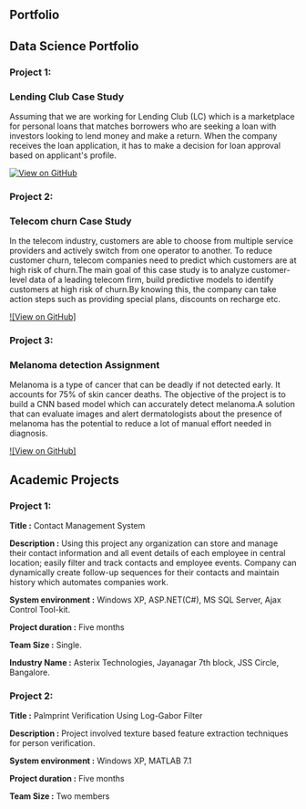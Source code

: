 ## Portfolio

## Data Science Portfolio

### Project 1:

### Lending Club Case Study

 Assuming that we are working for Lending Club (LC) which is a marketplace for personal loans that matches borrowers who are seeking a loan with investors looking to lend money and make a return. When the company receives the loan application, it has to make a decision for loan approval based on applicant's profile.
 
[![View on GitHub](https://img.shields.io/badge/GitHub-View_on_GitHub-blue?logo=GitHub)](https://github.com/PrathimaKumariBV/Lending_Club_Case_Study)

### Project 2:
### Telecom churn Case Study
In the telecom industry, customers are able to choose from multiple service providers and actively switch from one operator to another. To reduce customer churn, telecom companies need to predict which customers are at high risk of churn.The main goal of this case study is to analyze customer-level data of a leading telecom firm, build predictive models to identify customers at high risk of churn.By knowing this, the company can take action steps such as providing special plans, discounts on recharge etc.

[![View on GitHub]](https://github.com/PrathimaKumariBV/Telecom_Churn_CaseStudy/blob/main/Telecom_Churn_CaseStudy_Final.ipynb)

### Project 3:
### Melanoma detection Assignment
Melanoma is a type of cancer that can be deadly if not detected early. It accounts for 75% of skin cancer deaths. The objective of the project is to build a CNN based model which can accurately detect melanoma.A solution that can evaluate images and alert dermatologists about the presence of melanoma has the potential to reduce a lot of manual effort needed in diagnosis.

[![View on GitHub]](https://github.com/PrathimaKumariBV/Melonama_Assignment)

## Academic Projects

### Project 1:

**Title			         :**	Contact Management System

**Description		     :**	Using this project any organization can store and manage their contact information and all event details of each employee in central  location; easily filter and track contacts and employee events. Company can dynamically create follow-up sequences for their contacts and                            maintain history which automates companies work. 

**System environment :**	Windows XP, ASP.NET(C#), MS SQL Server, Ajax Control Tool-kit.

**Project duration	 :**	Five months

**Team Size		       :**	Single.

**Industry Name	     :**	Asterix Technologies, Jayanagar 7th block, JSS Circle, Bangalore.

### Project 2:

**Title			          :**	Palmprint Verification Using Log-Gabor Filter

**Description		      :**	Project involved texture based feature extraction techniques for person verification.

**System environment	:**	Windows XP, MATLAB 7.1

**Project duration	  :**	Five months

**Team Size		        :**	Two members

